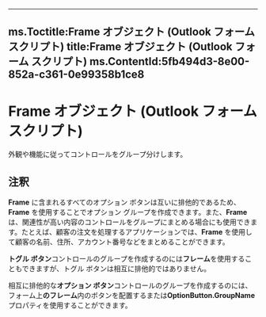 

---
ms.Toctitle:Frame オブジェクト (Outlook フォーム スクリプト)
title:Frame オブジェクト (Outlook フォーム スクリプト)
ms.ContentId:5fb494d3-8e00-852a-c361-0e99358b1ce8
---
# Frame オブジェクト (Outlook フォーム スクリプト)




外観や機能に従ってコントロールをグループ分けします。

## 注釈
**Frame** に含まれるすべてのオプション ボタンは互いに排他的であるため、**Frame** を使用することでオプション グループを作成できます。また、**Frame** は、関連性が高い内容のコントロールをグループにまとめる場合にも使用できます。たとえば、顧客の注文を処理するアプリケーションでは、**Frame** を使用して顧客の名前、住所、アカウント番号などをまとめることができます。



**トグル ボタン**コントロールのグループを作成するのには**フレーム**を使用することもできますが、トグル ボタンは相互に排他的ではありません。



相互に排他的な**オプション ボタン**コントロールのグループを作成するのには、フォーム上**のフレーム**内のボタンを配置するまたは**OptionButton.GroupName**プロパティを使用することができます。





